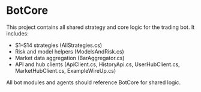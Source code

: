 # BotCore

This project contains all shared strategy and core logic for the trading bot. It includes:
- S1–S14 strategies (AllStrategies.cs)
- Risk and model helpers (ModelsAndRisk.cs)
- Market data aggregation (BarAggregator.cs)
- API and hub clients (ApiClient.cs, HistoryApi.cs, UserHubClient.cs, MarketHubClient.cs, ExampleWireUp.cs)

All bot modules and agents should reference BotCore for shared logic.
